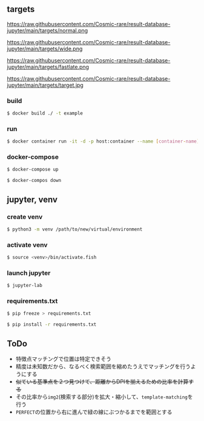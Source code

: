 ## targets

https://raw.githubusercontent.com/Cosmic-rare/result-database-jupyter/main/targets/normal.png

https://raw.githubusercontent.com/Cosmic-rare/result-database-jupyter/main/targets/wide.png

https://raw.githubusercontent.com/Cosmic-rare/result-database-jupyter/main/targets/fastlate.png

https://raw.githubusercontent.com/Cosmic-rare/result-database-jupyter/main/targets/target.jpg

### build

```bash
$ docker build ./ -t example
```

### run

```bash
$ docker container run -it -d -p host:container --name [container-name] [image-name]
```

### docker-compose

```bash
$ docker-compose up

$ docker-compos down
```

## jupyter, venv

### create venv

```bash
$ python3 -m venv /path/to/new/virtual/environment
```

### activate venv

```bash
$ source <venv>/bin/activate.fish
```

### launch jupyter

```bash
$ jupyter-lab
```

### requirements.txt

```bash
$ pip freeze > requirements.txt

$ pip install -r requirements.txt
```

## ToDo

- 特徴点マッチングで位置は特定できそう
- 精度は未知数だから、なるべく検索範囲を縮めたうえでマッチングを行うようにする
- ~~似ている基準点を２つ見つけて、距離からDPIを揃えるための比率を計算する~~
- その比率から`img2`(検索する部分)を拡大・縮小して、`template-matching`を行う
- `PERFECT`の位置から右に進んで緑の線にぶつかるまでを範囲とする
